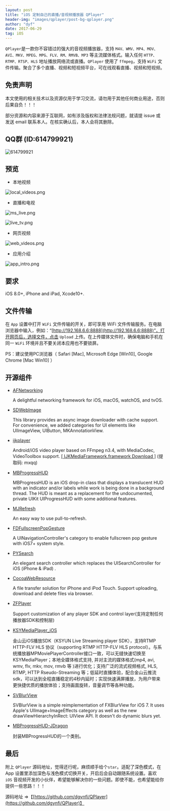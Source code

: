 ```yaml
---
layout: post
title: "iOS 定制自己的直播/音视频播放器 QPlayer"
header-img: "images/qplayer/post-bg-qplayer.png"
author: "dyf"
date: 2017-06-29
tag: iOS
---
```


`QPlayer`是一款你不容错过的强大的音视频播放器，支持 `M4V、WMV、MP4、MOV、AVI、MKV、MPEG、MPG、FLV、RM、RMVB、MP3` 等主流媒体格式。输入任何 `HTTP、RTMP、RTSP、HLS` 地址播放网络流或直播。`QPlayer` 使用了 `ffmpeg`，支持 `WiFi` 文件传输。聚合了多个直播、视频和短视频平台，可在线观看直播、视频和短视频。

## 免责声明

本文使用的相关技术以及资源仅用于学习交流，请勿用于其他任何商业用途，否则后果自负！！！

部分资源和内容来源于互联网，如有涉及版权和法律法规问题，就请提 issue 或发送 email 联系本人。在核实确认后，本人会将其删除。

## QQ群 (ID:614799921)

![614799921](https://blog.handsenteng.com/images/qrcode/g614799921.jpg)

## 预览

-  本地视频

![local_videos.png](https://blog.handsenteng.com/images/qplayer/local_videos.png)

- 直播和电视

![ms_live.png](https://blog.handsenteng.com/images/qplayer/ms_live.png)

![live_tv.png](https://blog.handsenteng.com/images/qplayer/live_tv.png)

- 网页视频

![web_videos.png](https://blog.handsenteng.com/images/qplayer/web_videos.png)

- 应用介绍

![app_intro.png](https://blog.handsenteng.com/images/qplayer/app_intro.png)

## 要求

iOS 8.0+, iPhone and iPad, Xcode10+.

## 文件传输

在 `App` 设置中打开 `WiFi` 文件传输的开关，即可享用 WiFi 文件传输服务。在电脑浏览器中输入，例如：“[http://192.168.6.6:8888](http://192.168.6.6:8888)”，打开网页后，选择文件，点击 `Upload` 上传。在上传媒体文件时，确保电脑和手机在同一 `WiFi` 环境并且不要关闭本应用也不要锁屏。

PS：建议使用PC浏览器（ Safari [Mac], Microsoft Edge [Win10], Google Chrome [Mac Win10] ）

## 开源组件

- [AFNetworking](https://github.com/AFNetworking/AFNetworking)

  A delightful networking framework for iOS, macOS, watchOS, and tvOS. 

- [SDWebImage](https://github.com/SDWebImage/SDWebImage)

  This library provides an async image downloader with cache support. For convenience, we added categories for UI elements like UIImageView, UIButton, MKAnnotationView.

- [ijkplayer](https://github.com/bilibili/ijkplayer) 

  Android/iOS video player based on FFmpeg n3.4, with MediaCodec, VideoToolbox support.  [[ IJKMediaFramework.framework Download ]](https://pan.baidu.com/s/1WCZzdCUiaQL3a1yJSD22QQ) (提取码: mxqq)

- [MBProgressHUD](https://github.com/jdg/MBProgressHUD)

  MBProgressHUD is an iOS drop-in class that displays a translucent HUD with an indicator and/or labels while work is being done in a background thread. The HUD is meant as a replacement for the undocumented, private UIKit UIProgressHUD with some additional features.

- [MJRefresh](https://github.com/CoderMJLee/MJRefresh)

  An easy way to use pull-to-refresh.

- [FDFullscreenPopGesture](https://github.com/forkingdog/FDFullscreenPopGesture) 

  A UINavigationController's category to enable fullscreen pop gesture with iOS7+ system style.

- [PYSearch](https://github.com/ko1o/PYSearch)

   An elegant search controller which replaces the UISearchController for iOS (iPhone & iPad) .

- [CocoaWebResource](https://github.com/robin/cocoa-web-resource)

  A file transfer solution for iPhone and iPod Touch. Support uploading, download and delete files via browser.

- [ZFPlayer](https://github.com/renzifeng/ZFPlayer) 

  Support customization of any player SDK and control layer(支持定制任何播放器SDK和控制层)

- [KSYMediaPlayer_iOS](https://github.com/ksvc/KSYMediaPlayer_iOS)

  金山云iOS播放SDK（KSYUN Live Streaming player SDK），支持RTMP HTTP-FLV HLS 协议（supporting RTMP HTTP-FLV HLS protocol）。与系统播放器MPMoviePlayerController接口一致，可以无缝快速切换至KSYMediaPlayer；本地全媒体格式支持, 并对主流的媒体格式(mp4, avi, wmv, flv, mkv, mov, rmvb 等 )进行优化；支持广泛的流式视频格式, HLS, RTMP, HTTP Rseudo-Streaming 等；低延时直播体验，配合金山云推流sdk，可以达到全程直播稳定的4秒内延时；实现快速满屏播放，为用户带来更快捷优质的播放体验；支持画面旋转，音量调节等各种功能。

- [SVBlurView](https://github.com/TransitApp/SVBlurView)

  SVBlurView is a simple reimplementation of FXBlurView for iOS 7. It uses Apple's UIImage+ImageEffects category as well as the new drawViewHierarchyInRect: UIView API. It doesn't do dynamic blurs yet.

- [MBProgressHUD-JDragon](https://github.com/lyc59621/MBProgressHUD-JDragon)

  封装MBProgressHUD的一个类别。

## 最后

附上 `QPlayer` 源码地址，觉得还行呢，麻烦顺手给个`star`。适配了深色模式，在 App 设置里添加深色与浅色模式切换开关，开启后会自动跟随系统设置。喜欢 `iOS` 音视频开发的小伙伴，希望能够解决你的一些问题。即使不能，也希望能给你提供一些思路！！！

源码地址 =>【[https://github.com/dgynfi/QPlayer](https://github.com/dgynfi/QPlayer)】
